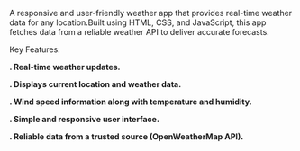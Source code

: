 A responsive and user-friendly weather app that provides real-time weather data for any location.Built using HTML, CSS, and JavaScript, this app fetches data from a reliable weather API to deliver accurate forecasts.

Key Features:

**. Real-time weather updates.**

**. Displays current location and weather data.**

**. Wind speed information along with temperature and humidity.**

**. Simple and responsive user interface.**

**. Reliable data from a trusted source (OpenWeatherMap API).**



